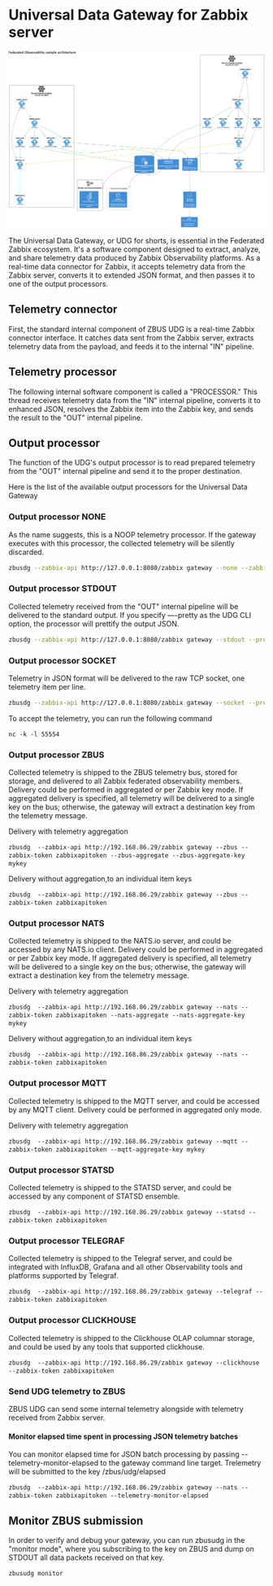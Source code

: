 # Universal Data Gateway for Zabbix server

![Zabbix Federation](https://github.com/vulogov/zbus_universal_data_gateway/blob/b5b843e8c31731911a2ea10daeee63540cf57915/Documentation/FederatedObservabilitySample.png)

The Universal Data Gateway, or UDG for shorts, is essential in the Federated Zabbix ecosystem. It's a software component designed to extract, analyze, and share telemetry data produced by Zabbix Observability platforms. As a real-time data connector for Zabbix, it accepts telemetry data from the Zabbix server, converts it to extended JSON format, and then passes it to one of the output processors.

## Telemetry connector

First, the standard internal component of ZBUS UDG is a real-time Zabbix connector interface. It catches data sent from the Zabbix server, extracts telemetry data from the payload, and feeds it to the internal "IN" pipeline.

## Telemetry processor

The following internal software component is called a "PROCESSOR." This thread receives telemetry data from the "IN" internal pipeline, converts it to enhanced JSON, resolves the Zabbix item into the Zabbix key, and sends the result to the "OUT" internal pipeline.

## Output processor

The function of the UDG's output processor is to read prepared telemetry from the "OUT" internal pipeline and send it to the proper destination.

Here is the list of the available output processors for the Universal Data Gateway

### Output processor NONE

As the name suggests, this is a NOOP telemetry processor. If the gateway executes with this processor, the collected telemetry will be silently discarded.

```bash
zbusdg --zabbix-api http://127.0.0.1:8080/zabbix gateway --none --zabbix-token zabbixapitoken
```

### Output processor STDOUT

Collected telemetry received from the "OUT" internal pipeline will be delivered to the standard output. If you specify —-pretty as the UDG CLI option, the processor will prettify the output JSON.

```bash
zbusdg --zabbix-api http://127.0.0.1:8080/zabbix gateway --stdout --pretty --zabbix-token zabbixapitoken
```

### Output processor SOCKET

Telemetry in JSON format will be delivered to the raw TCP socket, one telemetry item per line.

```bash
zbusdg --zabbix-api http://127.0.0.1:8080/zabbix gateway --socket --pretty --zabbix-token zabbixapitoken --tcp-connect 127.0.0.1:55554
```

To accept the telemetry, you can run the following command

```
nc -k -l 55554
```
### Output processor ZBUS

Collected telemetry is shipped to the ZBUS telemetry bus, stored for storage, and delivered to all Zabbix federated observability members. Delivery could be performed in aggregated or per Zabbix key mode. If aggregated delivery is specified, all telemetry will be delivered to a single key on the bus; otherwise, the gateway will extract a destination key from the telemetry message.

Delivery with telemetry aggregation

```
zbusdg  --zabbix-api http://192.168.86.29/zabbix gateway --zbus --zabbix-token zabbixapitoken --zbus-aggregate --zbus-aggregate-key mykey
```

Delivery without aggregation,to an individual item keys

```
zbusdg  --zabbix-api http://192.168.86.29/zabbix gateway --zbus --zabbix-token zabbixapitoken
```

### Output processor NATS

Collected telemetry is shipped to the NATS.io server, and could be accessed by any NATS.io client. Delivery could be performed in aggregated or per Zabbix key mode. If aggregated delivery is specified, all telemetry will be delivered to a single key on the bus; otherwise, the gateway will extract a destination key from the telemetry message.

Delivery with telemetry aggregation

```
zbusdg  --zabbix-api http://192.168.86.29/zabbix gateway --nats --zabbix-token zabbixapitoken --nats-aggregate --nats-aggregate-key mykey
```

Delivery without aggregation,to an individual item keys

```
zbusdg  --zabbix-api http://192.168.86.29/zabbix gateway --nats --zabbix-token zabbixapitoken
```

### Output processor MQTT

Collected telemetry is shipped to the MQTT server, and could be accessed by any MQTT client. Delivery could be performed in aggregated only mode.

Delivery with telemetry aggregation

```
zbusdg  --zabbix-api http://192.168.86.29/zabbix gateway --mqtt --zabbix-token zabbixapitoken --mqtt-aggregate-key mykey
```

### Output processor STATSD

Collected telemetry is shipped to the STATSD server, and could be accessed by any component of STATSD ensemble.

```
zbusdg  --zabbix-api http://192.168.86.29/zabbix gateway --statsd --zabbix-token zabbixapitoken
```

### Output processor TELEGRAF

Collected telemetry is shipped to the Telegraf server, and could be integrated with InfluxDB, Grafana and all other Observability tools and platforms supported by Telegraf.

```
zbusdg  --zabbix-api http://192.168.86.29/zabbix gateway --telegraf --zabbix-token zabbixapitoken
```

### Output processor CLICKHOUSE

Collected telemetry is shipped to the Clickhouse OLAP columnar storage, and could be used by any tools that supported clickhouse.

```
zbusdg  --zabbix-api http://192.168.86.29/zabbix gateway --clickhouse --zabbix-token zabbixapitoken
```


### Send UDG telemetry to ZBUS

ZBUS UDG can send some internal telemetry alongside with telemetry received from Zabbix server.

#### Monitor elapsed time spent in processing JSON telemetry batches

You can monitor elapsed time for JSON batch processing by passing --telemetry-monitor-elapsed to the gateway command line target. Trelemetry will be submitted to the key /zbus/udg/elapsed

```
zbusdg  --zabbix-api http://192.168.86.29/zabbix gateway --nats --zabbix-token zabbixapitoken --telemetry-monitor-elapsed
```

## Monitor ZBUS submission

In order to verify and debug your gateway, you can run zbusudg in the "monitor mode", where you subscribing to the key on ZBUS and dump on STDOUT all data packets received on that key.

```
zbusudg monitor
```
